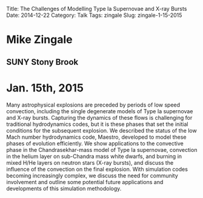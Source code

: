 Title: The Challenges of Modelling Type Ia Supernovae and X-ray Bursts
Date: 2014-12-22
Category: Talk
Tags: zingale
Slug: zingale-1-15-2015

# Mike Zingale #
## SUNY Stony Brook ##
# Jan. 15th, 2015 #

Many astrophysical explosions are preceded by periods of low speed
convection, including the single degenerate models of Type Ia
supernovae and X-ray bursts.  Capturing the dynamics of these flows is
challenging for traditional hydrodynamics codes, but it is these
phases that set the initial conditions for the subsequent explosion.
We described the status of the low Mach number hydrodynamics code,
Maestro, developed to model these phases of evolution efficiently.  We
show applications to the convective phase in the Chandrasekhar-mass
model of Type Ia supernovae, convection in the helium layer on
sub-Chandra mass white dwarfs, and burning in mixed H/He layers on
neutron stars (X-ray bursts), and discuss the influence of the
convection on the final explosion.  With simulation codes becoming
increasingly complex, we discuss the need for community involvement
and outline some potential future applications and developments of
this simulation methodology.

